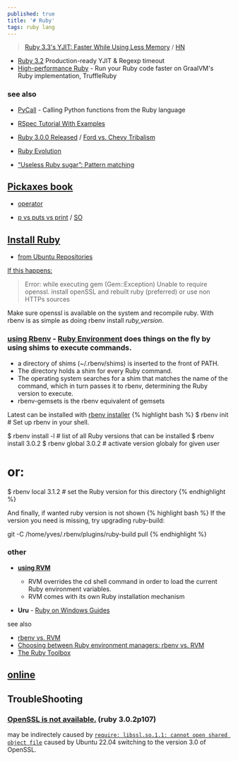 ```yaml
---
published: true
title: '# Ruby'
tags: ruby lang
---
```

> [Ruby 3.3's YJIT: Faster While Using Less Memory](https://railsatscale.com/2023-12-04-ruby-3-3-s-yjit-faster-while-using-less-memory/) / [HN](https://news.ycombinator.com/item?id=38686273)

- [Ruby 3.2](https://www.ruby-lang.org/en/news/2022/12/25/ruby-3-2-0-released/) Production-ready YJIT & Regexp timeout
- [High-performance Ruby](https://www.graalvm.org/ruby/) - Run your Ruby code faster on GraalVM's Ruby implementation, TruffleRuby




### see also
- [PyCall](https://github.com/mrkn/pycall.rb) - Calling Python functions from the Ruby language
- [RSpec Tutorial With Examples](https://www.rubyguides.com/2018/07/rspec-tutorial/)

- [Ruby 3.0.0 Released](https://www.ruby-lang.org/en/news/2020/12/25/ruby-3-0-0-released/) / [Ford vs. Chevy Tribalism](https://postmodern.github.io/blog/2022/01/18/why-do-so-many-in-infosec-really-dislike-ruby-some-thought.html)
- [Ruby Evolution](https://rubyreferences.github.io/rubychanges/evolution.html)
- [“Useless Ruby sugar”: Pattern matching](https://zverok.space/blog/2023-10-20-syntax-sugar2-pattern-matching.html)

## [Pickaxes book](http://phrogz.net/ProgrammingRuby/language.html)
- [operator](http://phrogz.net/ProgrammingRuby/language.html#operatorexpressions)

- [p vs puts vs print](https://www.garethrees.co.uk/2013/05/04/p-vs-puts-vs-print-in-ruby/) / [SO](https://stackoverflow.com/questions/1255324/p-vs-puts-in-ruby)

## [Install Ruby](https://linuxize.com/post/how-to-install-ruby-on-ubuntu-20-04/)
- [from Ubuntu Repositories](https://linuxize.com/post/how-to-install-ruby-on-ubuntu-20-04/#installing-ruby-from-ubuntu-repositories)

[If this happens:](https://askubuntu.com/questions/513369/openssl-installed-but-ruby-unable-to-require-it/746622#746622)

> Error: while executing gem (Gem::Exception)
Unable to require openssl. install openSSL and rebuilt ruby (preferred) or use non HTTPs sources

Make sure openssl is available on the system and recompile ruby. With rbenv is as simple as doing rbenv install _ruby_version_.


### [**using Rbenv**](https://linuxize.com/post/how-to-install-ruby-on-ubuntu-20-04/#installing-ruby-using-rbenv) - [Ruby Environment](https://github.com/rbenv/rbenv) does things on the fly by using shims to execute commands.
- a directory of shims (~/.rbenv/shims) is inserted to the front of PATH.
- The directory holds a shim for every Ruby command.
- The operating system searches for a shim that matches the name of the command, which in turn passes it to rbenv, determining the Ruby version to execute.
- rbenv-gemsets is the rbenv equivalent of gemsets
    
Latest can be installed with [rbenv installer](https://github.com/rbenv/rbenv-installer#rbenv-installer--doctor-scripts)
{% highlight bash %}
$ rbenv init            # Set up rbenv in your shell.

$ rbenv install -l      # list of all Ruby versions that can be installed 
$ rbenv install 3.0.2
$ rbenv global 3.0.2     # activate version globaly for given user
# or:
$ rbenv local 3.1.2    # set the Ruby version for this directory
{% endhighlight %}

And finally, if wanted ruby version is not shown
{% highlight bash %}
If the version you need is missing, try upgrading ruby-build:

  git -C /home/yves/.rbenv/plugins/ruby-build pull
{% endhighlight %}


### other
- [**using RVM**](https://linuxize.com/post/how-to-install-ruby-on-ubuntu-20-04/#installing-ruby-using-rvm)
	- RVM overrides the cd shell command in order to load the current Ruby environment variables.
    - RVM comes with its own Ruby installation mechanism
    
- **Uru** - [Ruby on Windows Guides](https://rubyonwindowsguides.github.io/book/ch02-03.html)

see also
- [rbenv vs. RVM](https://metova.com/choosing-a-ruby-version-management-tool-rbenv-vs-rvm/)
- [Choosing between Ruby environment managers: rbenv vs. RVM](https://duseev.com/articles/rbenv-vs-rvm/)
- [The Ruby Toolbox](https://www.ruby-toolbox.com/)

## [online](https://www.tutorialspoint.com/execute_ruby_online.php)

## TroubleShooting

### [OpenSSL is not available.](https://stackoverflow.com/questions/76174795/openssl-is-not-available-install-openssl-and-rebuild-ruby-preferred-or-use-no) (ruby 3.0.2p107)

may be indirectely caused by [`require: libssl.so.1.1: cannot open shared object file`](https://stackoverflow.com/questions/72133316/libssl-so-1-1-cannot-open-shared-object-file-no-such-file-or-directory)
caused by Ubuntu 22.04  switching to the version 3.0 of OpenSSL.
